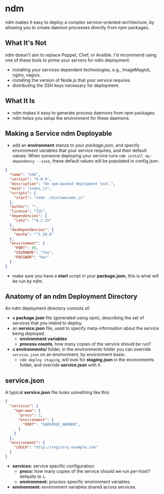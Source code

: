 ndm
===

ndm makes it easy to deploy a complex service-oriented-architecture, by allowing you to create
daemon processes directly from npm packages.

What It's Not
-------------

ndm doesn't aim to replace Puppet, Chef, or Ansible. I'd recommend using one of these tools to
prime your servers for ndm deployment:

* installing your services dependent technologies, e.g., ImageMagick, nginx, nagios.
* installing the version of Node.js that your service requires.
* distributing the SSH keys necessary for deployment.

What It Is
----------

* ndm makes it easy to generate process daemons from npm packages.
* ndm helps you setup the environment for these daemons.

Making a Service ndm Deployable
-------------------------------

* add an **environment** stanza to your _package.json_, and specify environment variables
that your service requires, and their default values: When someone deploying your service
runs `ndm install my-dependency --save`, these default values will be populated in config.json.

```json
{
  "name": "ndm",
  "version": "0.0.0",
  "description": "An npm-backed deployment tool.",
  "main": "index.js",
  "scripts": {
    "start": "node ./bin/awesome.js"
  },
  "author": "",
  "license": "ISC",
  "dependencies": {
    "ssh2": "^0.2.25"
  },
  "devDependencies": {
    "mocha": "^1.20.0"
  },
  "environment": {
    "PORT": 80,
    "USERNAME": "foo",
    "PASSWOR": "bar"
  }
}
```

* make sure you have a **start** script in your __package.json__, this is what will be run by ndm.

Anatomy of an ndm Deployment Directory
--------------------------------------

An ndm deployment directory consists of:

* a **package.json** file (generated using npm), describing the set of services that you intend to deploy.
* an **service.json** file, used to specify meta-information about the service being deployed.
  * **environment variables**
  * **process counts**, how many copies of the service should be run?
* a **environments/** folder, in the environments folder you can override `service.json` on an environment, by environment basis:
  * `ndm deploy staging`, will look for **staging.json** in the environments folder, and override **service.json** with it.

service.json
-----------

A typical **service.json** file looks something like this:


```json
{
  "services": {
    "npm-www": {
      "procs": 3,
      "environment": {
        "PORT": "500%PROC_NUMBER",
      }
    }
  },
  "environment": {
    "COUCH": "http://registry.example.com"
  }
}
```

* **services:** service specific configuration:
  * **procs:** how many copies of the service should we run per-host? defaults to `1`.
  * **environment:** process-specific environment variables.
* **environment:** environment variables shared across services.
